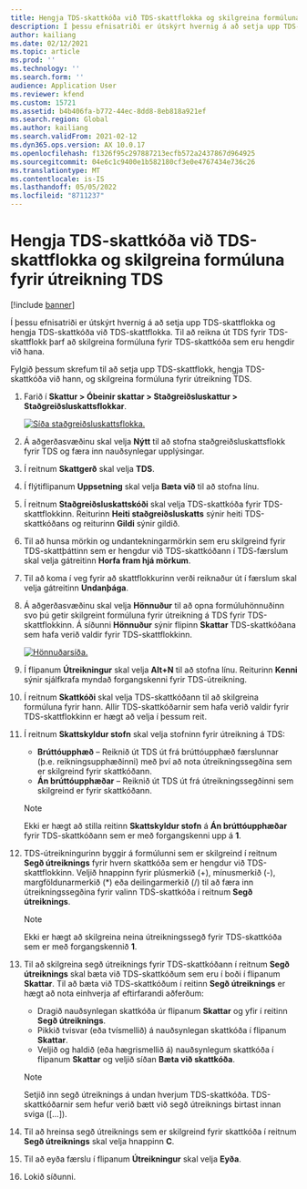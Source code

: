 ```yaml
---
title: Hengja TDS-skattkóða við TDS-skattflokka og skilgreina formúluna fyrir útreikning TDS
description: Í þessu efnisatriði er útskýrt hvernig á að setja upp TDS-skattflokka og hengja TDS-skattkóða við TDS-skattflokka. Til að reikna út TDS fyrir TDS-skattflokk þarf að skilgreina formúluna fyrir TDS-skattkóða sem eru hengdir við hana.
author: kailiang
ms.date: 02/12/2021
ms.topic: article
ms.prod: ''
ms.technology: ''
ms.search.form: ''
audience: Application User
ms.reviewer: kfend
ms.custom: 15721
ms.assetid: b4b406fa-b772-44ec-8dd8-8eb818a921ef
ms.search.region: Global
ms.author: kailiang
ms.search.validFrom: 2021-02-12
ms.dyn365.ops.version: AX 10.0.17
ms.openlocfilehash: f1326f95c297887213ecfb572a2437867d964925
ms.sourcegitcommit: 04e6c1c9400e1b582180cf3e0e4767434e736c26
ms.translationtype: MT
ms.contentlocale: is-IS
ms.lasthandoff: 05/05/2022
ms.locfileid: "8711237"
---
```

# <a name="attach-tds-tax-codes-to-tds-tax-groups-and-define-the-formula-for-calculating-tds"></a>Hengja TDS-skattkóða við TDS-skattflokka og skilgreina formúluna fyrir útreikning TDS

[!include [banner](../includes/banner.md)]

Í þessu efnisatriði er útskýrt hvernig á að setja upp TDS-skattflokka og hengja TDS-skattkóða við TDS-skattflokka. Til að reikna út TDS fyrir TDS-skattflokk þarf að skilgreina formúluna fyrir TDS-skattkóða sem eru hengdir við hana.

Fylgið þessum skrefum til að setja upp TDS-skattflokk, hengja TDS-skattkóða við hann, og skilgreina formúluna fyrir útreikning TDS.

1. Farið í **Skattur \> Óbeinir skattar \> Staðgreiðsluskattur \> Staðgreiðsluskattsflokkar**.

    [![Síða staðgreiðsluskattsflokka.](./media/apac-ind-TDS-29.png)](./media/apac-ind-TDS-29.png)

2. Á aðgerðasvæðinu skal velja **Nýtt** til að stofna staðgreiðsluskattsflokk fyrir TDS og færa inn nauðsynlegar upplýsingar.
3. Í reitnum **Skattgerð** skal velja **TDS**.
4. Í flýtiflipanum **Uppsetning** skal velja **Bæta við** til að stofna línu.
5. Í reitnum **Staðgreiðsluskattskóði** skal velja TDS-skattkóða fyrir TDS-skattflokkinn. Reiturinn **Heiti staðgreiðsluskatts** sýnir heiti TDS-skattkóðans og reiturinn **Gildi** sýnir gildið.
6. Til að hunsa mörkin og undantekningarmörkin sem eru skilgreind fyrir TDS-skattþáttinn sem er hengdur við TDS-skattkóðann í TDS-færslum skal velja gátreitinn **Horfa fram hjá mörkum**.
7. Til að koma í veg fyrir að skattflokkurinn verði reiknaður út í færslum skal velja gátreitinn **Undanþága**.
8. Á aðgerðasvæðinu skal velja **Hönnuður** til að opna formúluhönnuðinn svo þú getir skilgreint formúluna fyrir útreikning á TDS fyrir TDS-skattflokkinn. Á síðunni **Hönnuður** sýnir flipinn **Skattar** TDS-skattkóðana sem hafa verið valdir fyrir TDS-skattflokkinn.

    [![Hönnuðarsíða.](./media/apac-ind-TDS-30.png)](./media/apac-ind-TDS-30.png)

9. Í flipanum **Útreikningur** skal velja **Alt+N** til að stofna línu. Reiturinn **Kenni** sýnir sjálfkrafa myndað forgangskenni fyrir TDS-útreikning.
10. Í reitnum **Skattkóði** skal velja TDS-skattkóðann til að skilgreina formúluna fyrir hann. Allir TDS-skattkóðarnir sem hafa verið valdir fyrir TDS-skattflokkinn er hægt að velja í þessum reit.
11. Í reitnum **Skattskyldur stofn** skal velja stofninn fyrir útreikning á TDS:

    - **Brúttóupphæð** – Reiknið út TDS út frá brúttóupphæð færslunnar (þ.e. reikningsupphæðinni) með því að nota útreikningssegðina sem er skilgreind fyrir skattkóðann.
    - **Án brúttóupphæðar** – Reiknið út TDS út frá útreikningssegðinni sem skilgreind er fyrir skattkóðann.

    > [!NOTE]
    > Ekki er hægt að stilla reitinn **Skattskyldur stofn** á **Án brúttóupphæðar** fyrir TDS-skattkóðann sem er með forgangskenni upp á **1**.

12. TDS-útreikningurinn byggir á formúlunni sem er skilgreind í reitnum **Segð útreiknings** fyrir hvern skattkóða sem er hengdur við TDS-skattflokkinn. Veljið hnappinn fyrir plúsmerkið (+), mínusmerkið (-), margföldunarmerkið (\*) eða deilingarmerkið (/) til að færa inn útreikningssegðina fyrir valinn TDS-skattkóða í reitnum **Segð útreiknings**.

    > [!NOTE]
    > Ekki er hægt að skilgreina neina útreikningssegð fyrir TDS-skattkóða sem er með forgangskennið **1**.

13. Til að skilgreina segð útreiknings fyrir TDS-skattkóðann í reitnum **Segð útreiknings** skal bæta við TDS-skattkóðum sem eru í boði í flipanum **Skattar**. Til að bæta við TDS-skattkóðum í reitinn **Segð útreiknings** er hægt að nota einhverja af eftirfarandi aðferðum:

    - Dragið nauðsynlegan skattkóða úr flipanum **Skattar** og yfir í reitinn **Segð útreiknings**.
    - Pikkið tvisvar (eða tvísmellið) á nauðsynlegan skattkóða í flipanum **Skattar**.
    - Veljið og haldið (eða hægrismellið á) nauðsynlegum skattkóða í flipanum **Skattar** og veljið síðan **Bæta við skattkóða**.

    > [!NOTE]
    > Setjið inn segð útreiknings á undan hverjum TDS-skattkóða. TDS-skattkóðarnir sem hefur verið bætt við segð útreiknings birtast innan sviga (\[...\]).

14. Til að hreinsa segð útreiknings sem er skilgreind fyrir skattkóða í reitnum **Segð útreiknings** skal velja hnappinn **C**.
15. Til að eyða færslu í flipanum **Útreikningur** skal velja **Eyða**.
16. Lokið síðunni.
